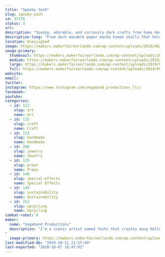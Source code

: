 ```yaml
---
title: "Spooky Yosh"
slug: spooky-yosh
id: 37276
status: 3
url: 
description: "Spooky, adorable, and curiously dark crafts from home decor to jewelry. All created by a scenic artistic named Yoshi!"
description-long: "From dark macabre paper mache human skulls that hold succulents to hand painted canvas pieces that have spooky images that can glow in black light! All handmade by a scenic and graphic designer native to the orlando area. Yoshi has been in love with the Halloween realm of theme park entertainment and she designs her own interpretation of the bizarre and macabre. "
location: Unassigned
image: https://makers.makerfaireorlando.com/wp-content/uploads/2019/09/Capture2.png
image-primary:
  thumbnail: https://makers.makerfaireorlando.com/wp-content/uploads/2019/09/Capture2-150x150.png
  medium: https://makers.makerfaireorlando.com/wp-content/uploads/2019/09/Capture2-238x300.png
  large: https://makers.makerfaireorlando.com/wp-content/uploads/2019/09/Capture2.png
  full: https://makers.makerfaireorlando.com/wp-content/uploads/2019/09/Capture2.png
website: 
email: 
twitter: 
instagram: https://www.instagram.com/vegabond_productions_llc/
facebook: 
youtube: 
categories:
  - id: 112
    slug: art
    name: Art
  - id: 115
    slug: craft
    name: Craft
  - id: 123
    slug: handmade
    name: Handmade
  - id: 260
    slug: jewelry
    name: Jewelry
  - id: 135
    slug: props
    name: Props
  - id: 146
    slug: special-effects
    name: Special Effects
  - id: 149
    slug: sustainability
    name: Sustainability
  - id: 152
    slug: upcycling
    name: Upcycling
combat-robot: 0
maker:
  name: "Vegabond Productions"
  description: "I'm a scenic artist named Yoshi that creates many Halloween type props as well as spiritual style art pieces. I am currently creating biodegradable and Eco friendly paper mache skulls and resin skulls. The skulls are handmade and created for home decor, office decor and even for a plant holder. I've created a few that are neon and fluorescent. I have also created flower-embed resin necklaces as well that glow.  I love incorporating the spiritual, odd and weird to each project, some may say I have a light way of creating spooky crafts.
"
  image-primary: https://makers.makerfaireorlando.com/wp-content/uploads/2019/09/43984324_1414885788643123_6479562871641473024_n.jpg
last-modified-db: "2019-10-11 21:57:49"
last-exported: "2020-10-07 18:47:01"
---
```

